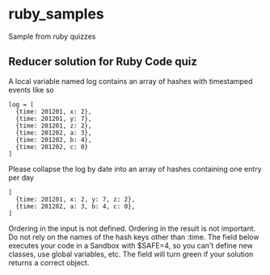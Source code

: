 ruby_samples
============

Sample from ruby quizzes


Reducer solution for Ruby Code quiz
-----------------------------------
A local variable named log contains an array of hashes with timestamped events like so

    log = [
      {time: 201201, x: 2},
      {time: 201201, y: 7},
      {time: 201201, z: 2},
      {time: 201202, a: 3},
      {time: 201202, b: 4},
      {time: 201202, c: 0}
    ]

Please collapse the log by date into an array of hashes containing one entry per day

    [
      {time: 201201, x: 2, y: 7, z: 2},
      {time: 201202, a: 3, b: 4, c: 0},
    ]


Ordering in the input is not defined. Ordering in the result is not important. Do not rely on the names of the hash keys other than :time. The field below executes your code in a Sandbox with $SAFE=4, so you can't define new classes, use global variables, etc. The field will turn green if your solution returns a correct object.
